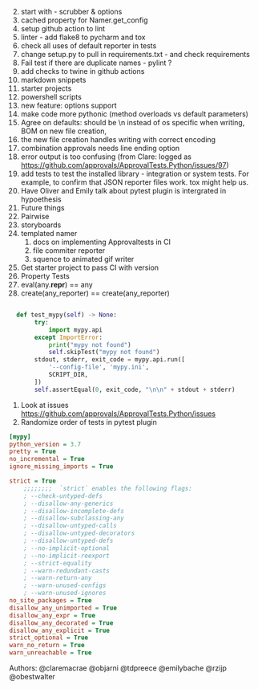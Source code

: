 2. start with - scrubber & options
4. cached property for Namer.get_config 
5. setup github action to lint
6. linter - add flake8 to pycharm and tox
7. check all uses of default reporter in tests
8. change setup.py to pull in requirements.txt - and check requirements
9. Fail test if there are duplicate names - pylint ?
10. add checks to twine in github actions
11. markdown snippets
12. starter projects
13. powershell scripts
14. new feature: options support
15. make code more pythonic (method overloads vs default parameters)
16. Agree on defaults: should be \n instead of os specific when writing, BOM on new file creation,
17. the new file creation handles writing with correct encoding
18. combination approvals needs line ending option
19. error output is too confusing (from Clare: logged as https://github.com/approvals/ApprovalTests.Python/issues/97)
20. add tests to test the installed library - integration or system tests. For example, to confirm that JSON reporter files work. tox might help us.
21. Have Oliver and Emily talk about pytest plugin is intergrated in hypoethesis
22. Future things
23. Pairwise
24. storyboards
25. templated namer
    1. docs on implementing Approvaltests in CI
    2. file commiter reporter
    3. squence to animated gif writer
26. Get starter project to pass CI with version
27. Property Tests
28. eval(any.__repr__) == any
29. create(any_reporter) == create(any_reporter)
```python

  def test_mypy(self) -> None:
       try:
           import mypy.api
       except ImportError:
           print("mypy not found")
           self.skipTest("mypy not found")
       stdout, stderr, exit_code = mypy.api.run([
           '--config-file', 'mypy.ini',
           SCRIPT_DIR,
       ])
       self.assertEqual(0, exit_code, "\n\n" + stdout + stderr)
```

1. Look at issues https://github.com/approvals/ApprovalTests.Python/issues
1. Randomize order of tests in pytest plugin
```.ini
[mypy]
python_version = 3.7
pretty = True
no_incremental = True
ignore_missing_imports = True

strict = True
    ;;;;;;;;  `strict` enables the following flags:
    ; --check-untyped-defs
    ; --disallow-any-generics
    ; --disallow-incomplete-defs
    ; --disallow-subclassing-any
    ; --disallow-untyped-calls
    ; --disallow-untyped-decorators
    ; --disallow-untyped-defs
    ; --no-implicit-optional
    ; --no-implicit-reexport
    ; --strict-equality
    ; --warn-redundant-casts
    ; --warn-return-any
    ; --warn-unused-configs
    ; --warn-unused-ignores
no_site_packages = True
disallow_any_unimported = True
disallow_any_expr = True
disallow_any_decorated = True
disallow_any_explicit = True
strict_optional = True
warn_no_return = True
warn_unreachable = True
```
Authors:
@claremacrae
@objarni
@tdpreece
@emilybache
@rzijp
@obestwalter

